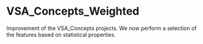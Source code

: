 # VSA_Concepts_Weighted
Improvement of the VSA_Concepts projects. We now perform a selection of the features based on statistical properties.
